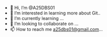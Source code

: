 - 👋 Hi, I’m @A25DBS01
- 👀 I’m interested in learning more about Git..
- 🌱 I’m currently learning ...
- 💞️ I’m looking to collaborate on ...
- 📫 How to reach me a25dbs01@gmail.com...

<!---
A25DBS01/A25DBS01 is a ✨ special ✨ repository because its `README.md` (this file) appears on your GitHub profile.
You can click the Preview link to take a look at your changes.
--->
